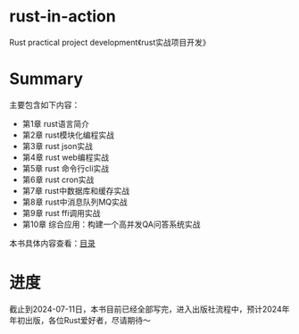 # rust-in-action
Rust practical project development《rust实战项目开发》

# Summary
主要包含如下内容：
- 第1章 rust语言简介
- 第2章 rust模块化编程实战
- 第3章 rust json实战
- 第4章 rust web编程实战
- 第5章 rust 命令行cli实战
- 第6章 rust cron实战
- 第7章 rust中数据库和缓存实战
- 第8章 rust中消息队列MQ实战
- 第9章 rust ffi调用实战
- 第10章 综合应用：构建一个高并发QA问答系统实战

本书具体内容查看：[目录](SUMMARY.md)

# 进度
截止到2024-07-11日，本书目前已经全部写完，进入出版社流程中，预计2024年年初出版，各位Rust爱好者，尽请期待～
